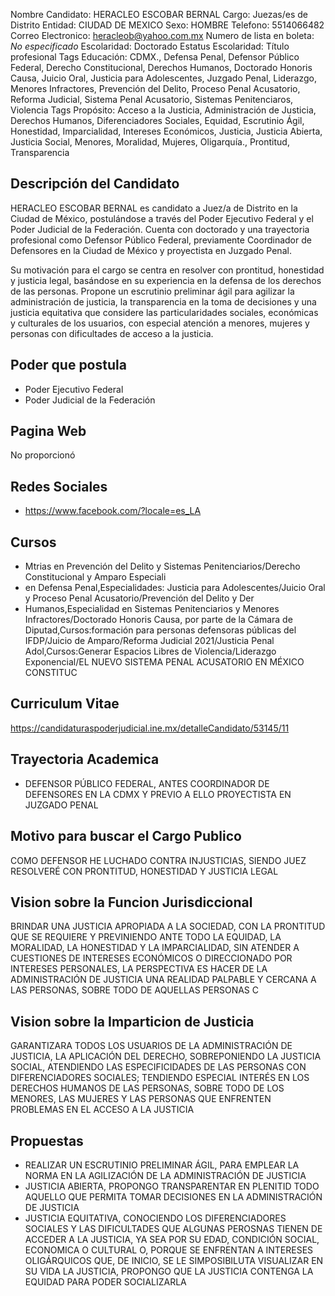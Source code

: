 Nombre Candidato: HERACLEO ESCOBAR BERNAL
Cargo: Juezas/es de Distrito
Entidad: CIUDAD DE MEXICO
Sexo: HOMBRE
Telefono: 5514066482
Correo Electronico: heracleob@yahoo.com.mx
Numero de lista en boleta: *No especificado*
Escolaridad: Doctorado
Estatus Escolaridad: Título profesional
Tags Educación: CDMX., Defensa Penal, Defensor Público Federal, Derecho Constitucional, Derechos Humanos, Doctorado Honoris Causa, Juicio Oral, Justicia para Adolescentes, Juzgado Penal, Liderazgo, Menores Infractores, Prevención del Delito, Proceso Penal Acusatorio, Reforma Judicial, Sistema Penal Acusatorio, Sistemas Penitenciaros, Violencia
Tags Propósito: Acceso a la Justicia, Administración de Justicia, Derechos Humanos, Diferenciadores Sociales, Equidad, Escrutinio Ágil, Honestidad, Imparcialidad, Intereses Económicos, Justicia, Justicia Abierta, Justicia Social, Menores, Moralidad, Mujeres, Oligarquía., Prontitud, Transparencia


## Descripción del Candidato 

HERACLEO ESCOBAR BERNAL es candidato a Juez/a de Distrito en la Ciudad de México, postulándose a través del Poder Ejecutivo Federal y el Poder Judicial de la Federación. Cuenta con doctorado y una trayectoria profesional como Defensor Público Federal, previamente Coordinador de Defensores en la Ciudad de México y proyectista en Juzgado Penal.

Su motivación para el cargo se centra en resolver con prontitud, honestidad y justicia legal, basándose en su experiencia en la defensa de los derechos de las personas. Propone un escrutinio preliminar ágil para agilizar la administración de justicia, la transparencia en la toma de decisiones y una justicia equitativa que considere las particularidades sociales, económicas y culturales de los usuarios, con especial atención a menores, mujeres y personas con dificultades de acceso a la justicia.


## Poder que postula

- Poder Ejecutivo Federal
- Poder Judicial de la Federación


## Pagina Web

No proporcionó


## Redes Sociales

- https://www.facebook.com/?locale=es_LA


## Cursos

- Mtrias en Prevención del Delito y Sistemas Penitenciarios/Derecho Constitucional y Amparo Especiali
- en Defensa Penal,Especialidades: Justicia para Adolescentes/Juicio Oral y Proceso Penal Acusatorio/Prevención del Delito y Der
- Humanos,Especialidad en Sistemas Penitenciarios y Menores Infractores/Doctorado Honoris Causa, por parte de la Cámara de Diputad,Cursos:formación para personas defensoras públicas del IFDP/Juicio de Amparo/Reforma Judicial 2021/Justicia Penal Adol,Cursos:Generar Espacios Libres de Violencia/Liderazgo Exponencial/EL NUEVO SISTEMA PENAL ACUSATORIO EN MÉXICO CONSTITUC


## Curriculum Vitae

https://candidaturaspoderjudicial.ine.mx/detalleCandidato/53145/11


## Trayectoria Academica

- DEFENSOR PÚBLICO FEDERAL, ANTES COORDINADOR DE DEFENSORES EN LA CDMX Y PREVIO A ELLO PROYECTISTA EN JUZGADO PENAL


## Motivo para buscar el Cargo Publico

COMO DEFENSOR HE LUCHADO CONTRA INJUSTICIAS, SIENDO JUEZ RESOLVERÉ CON PRONTITUD, HONESTIDAD Y JUSTICIA LEGAL


## Vision sobre la Funcion Jurisdiccional

BRINDAR UNA JUSTICIA APROPIADA A LA SOCIEDAD, CON LA PRONTITUD QUE SE REQUIERE Y PREVINIENDO ANTE TODO LA EQUIDAD, LA MORALIDAD, LA HONESTIDAD Y LA IMPARCIALIDAD, SIN ATENDER A CUESTIONES DE INTERESES ECONÓMICOS O DIRECCIONADO POR INTERESES PERSONALES, LA PERSPECTIVA ES HACER DE LA ADMINISTRACIÓN DE JUSTICIA UNA REALIDAD PALPABLE Y CERCANA A LAS PERSONAS, SOBRE TODO DE AQUELLAS PERSONAS C


## Vision sobre la Imparticion de Justicia

GARANTIZARA TODOS LOS USUARIOS DE LA ADMINISTRACIÓN DE JUSTICIA, LA APLICACIÓN DEL DERECHO, SOBREPONIENDO LA JUSTICIA SOCIAL, ATENDIENDO LAS ESPECIFICIDADES DE LAS PERSONAS CON DIFERENCIADORES SOCIALES; TENDIENDO ESPECIAL INTERÉS EN LOS DERECHOS HUMANOS DE LAS PERSONAS, SOBRE TODO DE LOS MENORES, LAS MUJERES Y LAS PERSONAS QUE ENFRENTEN PROBLEMAS EN EL ACCESO A LA JUSTICIA


## Propuestas

- REALIZAR UN ESCRUTINIO PRELIMINAR ÁGIL, PARA EMPLEAR LA NORMA EN LA AGILIZACIÓN DE LA ADMINISTRACIÓN DE JUSTICIA
- JUSTICIA ABIERTA, PROPONGO TRANSPARENTAR EN PLENITID TODO AQUELLO QUE PERMITA TOMAR DECISIONES EN LA ADMINISTRACIÓN DE JUSTICIA
- JUSTICIA EQUITATIVA, CONOCIENDO LOS DIFERENCIADORES SOCIALES Y LAS DIFICULTADES QUE ALGUNAS PEROSNAS TIENEN DE ACCEDER A LA JUSTICIA, YA SEA POR SU EDAD, CONDICIÓN SOCIAL, ECONOMICA O CULTURAL O, PORQUE SE ENFRENTAN A INTERESES OLIGÁRQUICOS QUE, DE INICIO, SE LE SIMPOSIBILUTA VISUALIZAR EN SU VIDA LA JUSTICIA, PROPONGO QUE LA JUSTICIA CONTENGA LA EQUIDAD PARA PODER SOCIALIZARLA

